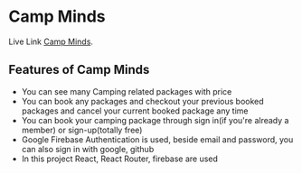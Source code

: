 # Camp Minds

Live Link [Camp Minds](https://github.com/aktarulrahul/camp-minds-client).

## Features of Camp Minds
- You can see many Camping related packages with price
- You can book any packages and checkout your previous booked packages and cancel your current booked package any time
- You can book your camping package through sign in(if you're already a member) or sign-up(totally free)
- Google Firebase Authentication is used, beside email and password, you can also sign in with google, github
- In this project React, React Router, firebase are used
